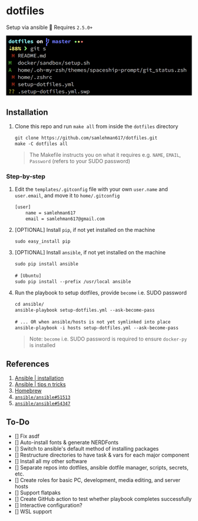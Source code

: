 # dotfiles
Setup via ansible 🤖 Requires `2.5.0+`

![zsh][zsh.png]

## Installation
1. Clone this repo and run `make all` from inside the `dotfiles` directory
	```
    git clone https://github.com/samlehman617/dotfiles.git
    make -C dotfiles all
	```
 
    > The Makefile instructs you on what it requires e.g. `NAME`, `EMAIL`, `Password` (refers to your SUDO password)


### Step-by-step 	
1. Edit the `templates/.gitconfig` file with your own `user.name` and `user.email`, and move it to `home/.gitconfig`

    ```
    [user]
    	name = samlehman617 
    	email = samlehman617@gmail.com
    ```

1. [OPTIONAL] Install `pip`, if not yet installed on the machine
	```
    sudo easy_install pip
	```

1. [OPTIONAL] Install `ansible`, if not yet installed on the machine
	```
    sudo pip install ansible
    
    # [Ubuntu]
    sudo pip install --prefix /usr/local ansible
	```

1. Run the playbook to setup dotfiles, provide `become` i.e. SUDO password
	```
    cd ansible/
    ansible-playbook setup-dotfiles.yml --ask-become-pass
    
    # ... OR when ansible/hosts is not yet symlinked into place
    ansible-playbook -i hosts setup-dotfiles.yml --ask-become-pass 
	```
    > Note: `become` i.e. SUDO password is required to ensure `docker-py` is installed

## References
1. [Ansible | installation]
1. [Ansible | tips n tricks]
1. [Homebrew]
1. [`ansible/ansible#51513`](https://github.com/ansible/ansible/issues/51513#issuecomment-459150769)
1. [`ansible/ansible#54347`](https://github.com/ansible/ansible/pull/54347)

[Ansible | installation]: http://docs.ansible.com/ansible/latest/intro_installation.html#latest-releases-via-pip
[Ansible | tips n tricks]: https://ansible-tips-and-tricks.readthedocs.io/en/latest/os-dependent-tasks/variables/
[Homebrew]: https://brew.sh/
[setup playbook]: ./ansible/setup-dotfiles.yml
[filetree]: https://docs.ansible.com/ansible/devel/plugins/lookup/filetree.html
[zsh.png]: docs/zsh.png

## To-Do
- [] Fix asdf
- [] Auto-install fonts & generate NERDFonts
- [] Switch to ansible's default method of installing packages
- [] Restructure directories to have task & vars for each major component
- [] Install all my other software
- [] Separate repos into dotfiles, ansible dotfile manager, scripts, secrets, etc.
- [] Create roles for basic PC, development, media editing, and server hosts
- [] Support flatpaks
- [] Create GitHub action to test whether playbook completes successfully
- [] Interactive configuration?
- [] WSL support

